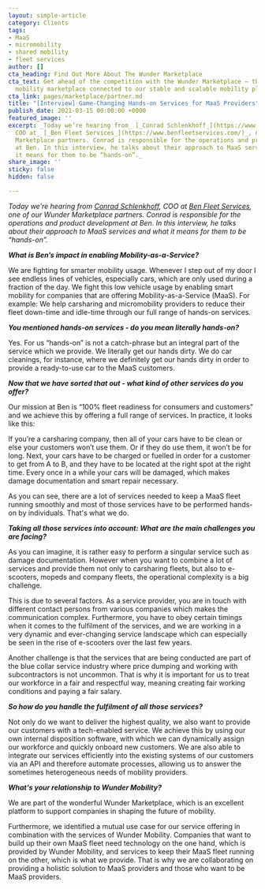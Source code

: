 ```yaml
---
layout: simple-article
category: Clients
tags:
- MaaS
- micromobility
- shared mobility
- fleet services
author: []
cta_heading: Find Out More About The Wunder Marketplace
cta_text: Get ahead of the competition with the Wunder Marketplace — the world’s first
  mobility marketplace connected to our stable and scalable mobility platform.
cta_link: pages/marketplace/partner.md
title: "[Interview] Game-Changing Hands-on Services for MaaS Providers"
publish_date: 2021-03-15 00:00:00 +0000
featured_image: ''
excerpt: _Today we’re hearing from_ [_Conrad Schlenkhoff_](https://www.linkedin.com/in/conrad-schlenkhoff/)_,
  COO at_ [_Ben Fleet Services_](https://www.benfleetservices.com/)_, one of our Wunder
  Marketplace partners. Conrad is responsible for the operations and product development
  at Ben. In this interview, he talks about their approach to MaaS services and what
  it means for them to be “hands-on”._
share_image: ''
sticky: false
hidden: false

---
```

_Today we’re hearing from_ [_Conrad Schlenkhoff_](https://www.linkedin.com/in/conrad-schlenkhoff/)_, COO at_ [_Ben Fleet Services_](https://www.benfleetservices.com/)_, one of our Wunder Marketplace partners. Conrad is responsible for the operations and product development at Ben. In this interview, he talks about their approach to MaaS services and what it means for them to be “hands-on”._

**_What is Ben’s impact in enabling Mobility-as-a-Service?_**

We are fighting for smarter mobility usage. Whenever I step out of my door I see endless lines of vehicles, especially cars, which are only used during a fraction of the day. We fight this low vehicle usage by enabling smart mobility for companies that are offering Mobility-as-a-Service (MaaS). For example: We help carsharing and micromobility providers to reduce their fleet down-time and idle-time through our full range of hands-on services.

**_You mentioned hands-on services - do you mean literally hands-on?_**

Yes. For us “hands-on” is not a catch-phrase but an integral part of the service which we provide. We literally get our hands dirty. We do car cleanings, for instance, where we definitely get our hands dirty in order to provide a ready-to-use car to the MaaS customers.

**_Now that we have sorted that out - what kind of other services do you offer?_**

Our mission at Ben is “100% fleet readiness for consumers and customers” and we achieve this by offering a full range of services. In practice, it looks like this:

If you’re a carsharing company, then all of your cars have to be clean or else your customers won’t use them. Or if they do use them, it won’t be for long. Next, your cars have to be charged or fuelled in order for a customer to get from A to B, and they have to be located at the right spot at the right time. Every once in a while your cars will be damaged, which makes damage documentation and smart repair necessary.

As you can see, there are a lot of services needed to keep a MaaS fleet running smoothly and most of those services have to be performed hands-on by individuals. That's what we do.

**_Taking all those services into account: What are the main challenges you are facing?_**

As you can imagine, it is rather easy to perform a singular service such as damage documentation. However when you want to combine a lot of services and provide them not only to carsharing fleets, but also to e-scooters, mopeds and company fleets, the operational complexity is a big challenge.

This is due to several factors. As a service provider, you are in touch with different contact persons from various companies which makes the communication complex. Furthermore, you have to obey certain timings when it comes to the fulfilment of the services, and we are working in a very dynamic and ever-changing service landscape which can especially be seen in the rise of e-scooters over the last few years.

Another challenge is that the services that are being conducted are part of the blue collar service industry where price dumping and working with subcontractors is not uncommon. That is why it is important for us to treat our workforce in a fair and respectful way, meaning creating fair working conditions and paying a fair salary.

**_So how do you handle the fulfilment of all those services?_**

Not only do we want to deliver the highest quality, we also want to provide our customers with a tech-enabled service. We achieve this by using our own internal disposition software, with which we can dynamically assign our workforce and quickly onboard new customers. We are also able to integrate our services efficiently into the existing systems of our customers via an API and therefore automate processes, allowing us to answer the sometimes heterogeneous needs of mobility providers.

**_What's your relationship to Wunder Mobility?_**

We are part of the wonderful Wunder Marketplace, which is an excellent platform to support companies in shaping the future of mobility.

Furthermore, we identified a mutual use case for our service offering in combination with the services of Wunder Mobility. Companies that want to build up their own MaaS fleet need technology on the one hand, which is provided by Wunder Mobility, and services to keep their MaaS fleet running on the other, which is what we provide. That is why we are collaborating on providing a holistic solution to MaaS providers and those who want to be MaaS providers.